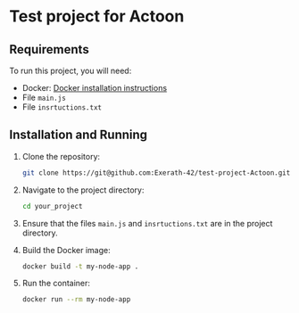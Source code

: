 # Test project for Actoon

## Requirements

To run this project, you will need:

- Docker: [Docker installation instructions](https://docs.docker.com/get-docker/)
- File `main.js`
- File `insrtuctions.txt`

## Installation and Running

1. Clone the repository:

   ```bash
   git clone https://git@github.com:Exerath-42/test-project-Actoon.git
   ```

2. Navigate to the project directory:

   ```bash
   cd your_project
   ```

3. Ensure that the files `main.js` and `insrtuctions.txt` are in the project directory.

4. Build the Docker image:

   ```bash
   docker build -t my-node-app .
   ```

5. Run the container:

   ```bash
   docker run --rm my-node-app
   ```
